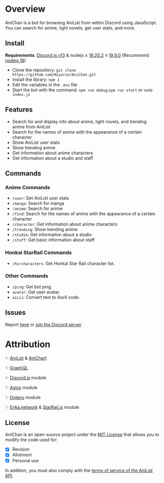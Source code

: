 # Overview

AniChan is a bot for browsing AniList from within Discord using JavaScript. You can search for anime, light novels, get user stats, and more.

## Install

**__Requirements__**: [Discord.js v13](https://www.npmjs.com/package/discord.js/v/13.16.0) & nodejs ≥ [16.20.2](https://nodejs.org/download/release/v16.20.2/) ≤ [19.9.0](https://nodejs.org/download/release/v19.9.0/) (Recommend [nodejs 18](https://nodejs.org/download/release/latest-hydrogen/)) 

- Clone the repository: `git clone https://github.com/Hiyurin/AniChan.git`
- Install the library: `npm i`
- Edit the variables in the `.env` file
- Start the bot with the command: `npm run debug`,`npm run start` or `node index.js`

## Features

- Search for and display info about anime, light novels, and trending anime from AniList
- Search for the names of anime with the appearance of a certain character
- Show AniList user stats
- Show trending anime
- Get information about anime characters
- Get information about a studio and staff

## Commands
### Anime Commands
- `/user`: Get AniList user stats
- `/manga`: Search for manga
- `/anime`: Search for anime
- `/find`: Search for the names of anime with the appearance of a certain character
- `/character`: Get information about anime characters
- `/trending`: Show trending anime
- `/studio`: Get information about a studio
- `/staff`: Get basic information about staff

### Honkai StarRail Commands
- `/hsrcharacters`: Get Honkai Star Rail character list.
### Other Commands
- `/ping`: Get bot ping.
- `avatar`: Get user avatar.
- `ascii`: Convert text to AscII code.


## Issues 

Report [here](https://github.com/Hiyurin/AniChan/issues) or [join the Discord server](https://discord.gg/wvsC4BZhdK)

# Attribution

✨ [AniList](https://anilist.co) & [AniChart](https://anichart.net)

✨ [GraphQL](https://graphql.org)

✨ [Discord.js](https://discord.js.org) module

✨ [Axios](https://axios-http.com) module 

✨ [Dotenv](https://dotenv.org) module 

✨ [Enka.network](https://enka.network/) & [StarRail.js](https://starrail.vercel.app/) module

## License

AniChan is an open-source project under the [MIT License](https://en.wikipedia.org/wiki/MIT_License) that allows you to modify the code used for:

- [x] Revision
- [x] Allotment
- [x] Personal use

In addition, you must also comply with the [terms of service of the AniList API](https://anilist.gitbook.io/anilist-apiv2-docs/overview/overview).
